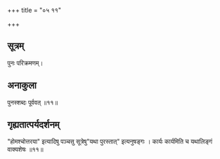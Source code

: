 +++
title = "०५ ११"

+++
## सूत्रम्
पुनः परिक्रमणम्।
## अनाकुला
पुनस्शब्दः पूर्ववत् ॥११॥

## गृह्यतात्पर्यदर्शनम्
"होमश्चोत्तरया" इत्यादिषु पञ्चसु सूत्रेषु"यथा पुरस्तात्" इत्यनुषङ्गः ।
कार्यः कार्यमिति च यथालिङ्गं वाक्यशेषः ॥११॥

